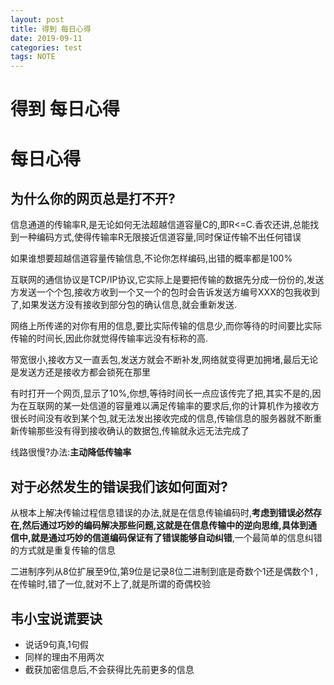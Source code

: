 ```yaml
---
layout: post
title: 得到 每日心得
date: 2019-09-11
categories: test
tags: NOTE
---
```


# 得到 每日心得

# 每日心得

## 为什么你的网页总是打不开?

信息通道的传输率R,是无论如何无法超越信道容量C的,即R<=C.香农还讲,总能找到一种编码方式,使得传输率R无限接近信道容量,同时保证传输不出任何错误

如果谁想要超越信道容量传输信息,不论你怎样编码,出错的概率都是100%

互联网的通信协议是TCP/IP协议,它实际上是要把传输的数据先分成一份份的,发送方发送一个个包,接收方收到一个又一个的包时会告诉发送方编号XXX的包我收到了,如果发送方没有接收到部分包的确认信息,就会重新发送.

网络上所传递的对你有用的信息,要比实际传输的信息少,而你等待的时间要比实际传输的时间长,因此你就觉得传输率远没有标称的高.

带宽很小,接收方又一直丢包,发送方就会不断补发,网络就变得更加拥堵,最后无论是发送方还是接收方都会锁死在那里

有时打开一个网页,显示了10%,你想,等待时间长一点应该传完了把,其实不是的,因为在互联网的某一处信道的容量难以满足传输率的要求后,你的计算机作为接收方很长时间没有收到某个包,就无法发出接收完成的信息,传输信息的服务器就不断重新传输那些没有得到接收确认的数据包,传输就永远无法完成了

线路很慢?办法:**主动降低传输率**

## 对于必然发生的错误我们该如何面对?

从根本上解决传输过程信息错误的办法,就是在信息传输编码时,**考虑到错误必然存在,然后通过巧妙的编码解决那些问题,**这就是在信息传输中的逆向思维,具体到通信中,就是**通过巧妙的信道编码保证有了错误能够自动纠错**,一个最简单的信息纠错的方式就是重复传输的信息

二进制序列从8位扩展至9位,第9位是记录8位二进制到底是奇数个1还是偶数个1 ,在传输时,错了一位,就对不上了,就是所谓的奇偶校验

## 韦小宝说谎要诀

- 说话9句真,1句假
- 同样的理由不用两次
- 截获加密信息后,不会获得比先前更多的信息

































